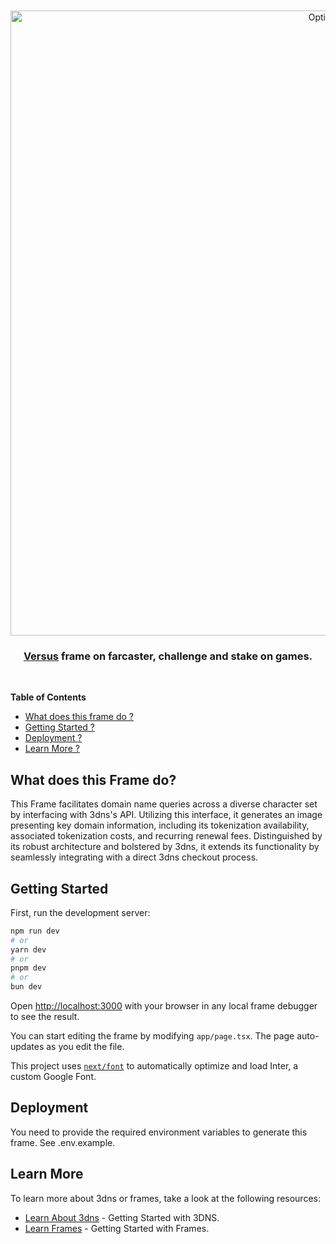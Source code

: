 <div align="center">
  <br />
  <br />
  <a href="https://3dns.box"><img alt="Optimism" src="https://magenta-hollow-tiglon-795.mypinata.cloud/ipfs/Qmf6HDPzGJjcWT1g8tp2gdduTHNFPUwrrvoN4St7rR8wSV" width=1000></a>
  <br />
  <h3><a href="https://www.projectstadium.com/">Versus</a> frame on farcaster, challenge and stake on games.</h3>
  <br />
</div>

**Table of Contents**

- [What does this frame do ?](#what-does-this-frame-do)
- [Getting Started ?](#getting-started)
- [Deployment ?](#deployment)
- [Learn More ?](#learn-more)


## What does this Frame do? 
This Frame facilitates domain name queries across a diverse character set by interfacing with 3dns's API. Utilizing this interface, it generates an image presenting key domain information, including its tokenization availability, associated tokenization costs, and recurring renewal fees. Distinguished by its robust architecture and bolstered by 3dns, it extends its functionality by seamlessly integrating with a direct 3dns checkout process.

## Getting Started

First, run the development server:

```bash
npm run dev
# or
yarn dev
# or
pnpm dev
# or
bun dev
```

Open [http://localhost:3000](http://localhost:3000) with your browser in any local frame debugger to see the result.

You can start editing the frame by modifying `app/page.tsx`. The page auto-updates as you edit the file.

This project uses [`next/font`](https://nextjs.org/docs/basic-features/font-optimization) to automatically optimize and load Inter, a custom Google Font.

## Deployment
You need to provide the required environment variables to generate this frame. See .env.example.

## Learn More

To learn more about 3dns or frames, take a look at the following resources:

- [Learn About 3dns](https://docs.3dns.box/3dns/product-overview/getting-started-with-3dns) - Getting Started with 3DNS.
- [Learn Frames](https://docs.farcaster.xyz/learn/what-is-farcaster/frames) - Getting Started with Frames.



